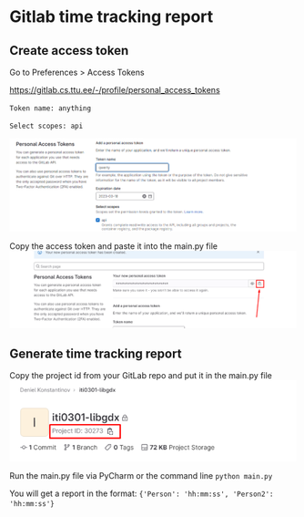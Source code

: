 # Gitlab time tracking report

## Create access token

Go to Preferences > Access Tokens

https://gitlab.cs.ttu.ee/-/profile/personal_access_tokens

`Token name: anything`

`Select scopes: api`

![gitlab_access_token](libs/img/access_token_create.png)

Copy the access token and paste it into the main.py file
![gitlab_access_token](libs/img/gitlab_access_token.png)

## Generate time tracking report

Copy the project id from your GitLab repo and put it in the main.py file
![gitlab_access_token](libs/img/project_id.png)

Run the main.py file via PyCharm or the command line
`python main.py`

You will get a report in the format:
`{'Person': 'hh:mm:ss', 'Person2': 'hh:mm:ss'}`
